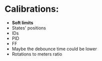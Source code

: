 # Calibrations: 
 - **Soft limits**
 - States' positions
 - IDs
 - PID
 - FF
 - Maybe the debounce time could be lower
 - Rotations to meters ratio